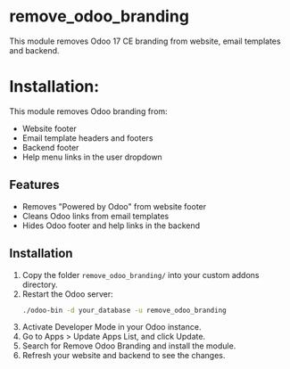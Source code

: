 # remove_odoo_branding
This module removes Odoo 17 CE branding from website, email templates and backend.

# Installation:

This module removes Odoo branding from:

- Website footer
- Email template headers and footers
- Backend footer
- Help menu links in the user dropdown

## Features

- Removes "Powered by Odoo" from website footer
- Cleans Odoo links from email templates
- Hides Odoo footer and help links in the backend

## Installation

1. Copy the folder `remove_odoo_branding/` into your custom addons directory.
2. Restart the Odoo server:
   ```bash
   ./odoo-bin -d your_database -u remove_odoo_branding
3.  Activate Developer Mode in your Odoo instance.
4.  Go to Apps > Update Apps List, and click Update.
5.  Search for Remove Odoo Branding and install the module.
5.  Refresh your website and backend to see the changes.
